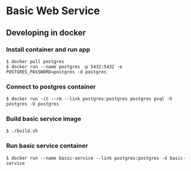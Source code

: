 Basic Web Service
=================

## Developing in docker

### Install container and run app

```
$ docker pull postgres
$ docker run --name postgres -p 5432:5432 -e POSTGRES_PASSWORD=postgres -d postgres
```

### Connect to postgres container

```
$ docker run -it --rm --link postgres:postgres postgres psql -h postgres -U postgres
```

### Build basic service image

```
$ ./build.sh
```

### Run basic service container

```
$ docker run --name basic-service --link postgres:postgres -d basic-service
```